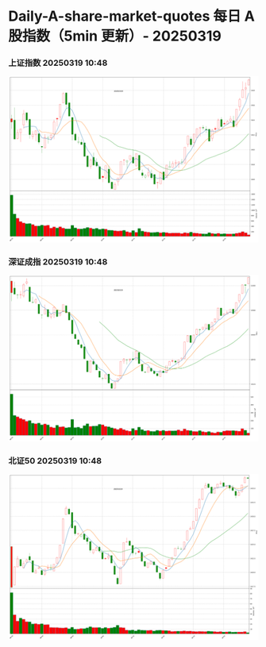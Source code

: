 
# Daily-A-share-market-quotes 每日 A 股指数（5min 更新）- 20250319

### 上证指数 20250319 10:48
![](./fig/2025/3/20250319-sh000001.png)

### 深证成指 20250319 10:48
![](./fig/2025/3/20250319-sz399001.png)

### 北证50 20250319 10:48
![](./fig/2025/3/20250319-bj899050.png)
